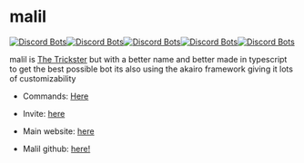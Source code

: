 # malil

[![Discord Bots](https://top.gg/api/widget/status/749020331187896410.svg)](https://top.gg/bot/749020331187896410)[![Discord Bots](https://top.gg/api/widget/servers/749020331187896410.svg?noavatar=true)](https://top.gg/bot/749020331187896410)[![Discord Bots](https://top.gg/api/widget/upvotes/749020331187896410.svg?noavatar=true)](https://top.gg/bot/749020331187896410)[![Discord Bots](https://top.gg/api/widget/lib/749020331187896410.svg?noavatar=true)](https://top.gg/bot/749020331187896410)[![Discord Bots](https://top.gg/api/widget/owner/749020331187896410.svg?noavatar=true)](https://top.gg/bot/749020331187896410)


malil is [The Trickster](https://skyblockdev.github.io/the-trickster) but with a better name and better made in typescript to get the best possible bot its also using the akairo framework giving it lots of customizability

* Commands: [Here](https://skyblockdev.github.io/malil-commands)

* Invite: [here](https://discord.com/oauth2/authorize?client_id=749020331187896410&scope=bot&permissions=0)

* Main website: [here](https://skyblockdev.github.io/)

* Malil github: [here!](https://github.com/SkyBlockDev/malil-akairo)